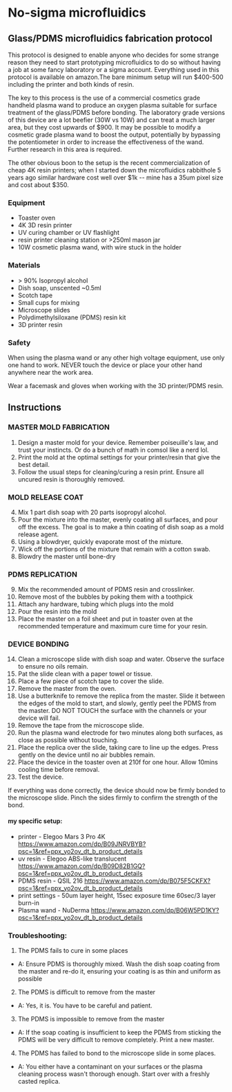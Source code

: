 # No-sigma microfluidics

## Glass/PDMS microfluidics fabrication protocol


This protocol is designed to enable anyone who decides for some strange reason they need to start prototyping microfluidics to do so without having a job at some fancy laboratory or a sigma account. Everything used in this protocol is available on amazon.The bare minimum setup will run $400-500 including the printer and both kinds of resin. 

The key to this process is the use of a commercial cosmetics grade handheld plasma wand to produce an oxygen plasma suitable for surface treatment of the glass/PDMS before bonding. The laboratory grade versions of this device are a lot beefier (30W vs 10W) and can treat a much larger area, but they cost upwards of $900. It may be possible to modify a cosmetic grade plasma wand to boost the output, potentially by bypassing the potentiometer in order to increase the effectiveness of the wand. Further research in this area is required.

The other obvious boon to the setup is the recent commercialization of cheap 4K resin printers; when I started down the microfluidics rabbithole 5 years ago similar hardware cost well over $1k -- mine has a 35um pixel size and cost about $350.


### Equipment

- Toaster oven
- 4K 3D resin printer
- UV curing chamber or UV flashlight
- resin printer cleaning station or >250ml mason jar
- 10W cosmetic plasma wand, with wire stuck in the holder

### Materials

- \> 90% Isopropyl alcohol
- Dish soap, unscented ~0.5ml
- Scotch tape
- Small cups for mixing
- Microscope slides
- Polydimethylsiloxane (PDMS) resin kit
- 3D printer resin

### Safety

When using the plasma wand or any other high voltage equipment, use only one hand to work. NEVER touch the device or place your other hand anywhere near the work area.

Wear a facemask and gloves when working with the 3D printer/PDMS resin.

## Instructions

### MASTER MOLD FABRICATION
1. Design a master mold for your device. Remember poiseuille's law, and trust your instincts. Or do a bunch of math in comsol like a nerd lol.
2. Print the mold at the optimal settings for your printer/resin that give the best detail.
3. Follow the usual steps for cleaning/curing a resin print. Ensure all uncured resin is thoroughly removed.

### MOLD RELEASE COAT
4. Mix 1 part dish soap with 20 parts isopropyl alcohol.
5. Pour the mixture into the master, evenly coating all surfaces, and pour off the excess. The goal is to make a thin coating of dish soap as a mold release agent.
6. Using a blowdryer, quickly evaporate most of the mixture.
7. Wick off the portions of the mixture that remain with a cotton swab. 
8. Blowdry the master until bone-dry

### PDMS REPLICATION
9.  Mix the recommended amount of PDMS resin and crosslinker.
10. Remove most of the bubbles by poking them with a toothpick
11. Attach any hardware, tubing which plugs into the mold
12. Pour the resin into the mold
13. Place the master on a foil sheet and put in toaster oven at the recommended temperature and maximum cure time for your resin.

### DEVICE BONDING
14. Clean a microscope slide with dish soap and water. Observe the surface to ensure no oils remain. 
15. Pat the slide clean with a paper towel or tissue.
16. Place a few piece of scotch tape to cover the slide.
17. Remove the master from the oven.
18. Use a butterknife to remove the replica from the master. Slide it between the edges of the mold to start, and slowly, gently peel the PDMS from the master. DO NOT TOUCH the surface with the channels or your device will fail.
19. Remove the tape from the microscope slide.
20. Run the plasma wand electrode for two minutes along both surfaces, as close as possible without touching.
21. Place the replica over the slide, taking care to line up the edges. Press gently on the device until no air bubbles remain.
22. Place the device in the toaster oven at 210f for one hour. Allow 10mins cooling time before removal.
23. Test the device.

If everything was done correctly, the device should now be firmly bonded to the microscope slide. Pinch the sides firmly to confirm the strength of the bond.


#### my specific setup:
- printer - Elegoo Mars 3 Pro 4K https://www.amazon.com/dp/B09JNRVBYB?psc=1&ref=ppx_yo2ov_dt_b_product_details
- uv resin - Elegoo ABS-like translucent https://www.amazon.com/dp/B09D82B1GQ?psc=1&ref=ppx_yo2ov_dt_b_product_details
- PDMS resin - QSIL 216 https://www.amazon.com/dp/B075F5CKFX?psc=1&ref=ppx_yo2ov_dt_b_product_details
- print settings - 50um layer height, 15sec exposure time  60sec/3 layer burn-in
- Plasma wand - NuDerma https://www.amazon.com/dp/B06W5PD1KY?psc=1&ref=ppx_yo2ov_dt_b_product_details

### Troubleshooting:

1. The PDMS fails to cure in some places
- A: Ensure PDMS is thoroughly mixed. Wash the dish soap coating from the master and re-do it, ensuring your coating is as thin and uniform as possible

2. The PDMS is difficult to remove from the master
- A: Yes, it is. You have to be careful and patient. 

3. The PDMS is impossible to remove from the master
- A: If the soap coating is insufficient to keep the PDMS from sticking the PDMS will be very difficult to remove completely. Print a new master.

4. The PDMS has failed to bond to the microscope slide in some places. 
- A: You either have a contaminant on your surfaces or the plasma cleaning process wasn't thorough enough. Start over with a freshly casted replica. 
